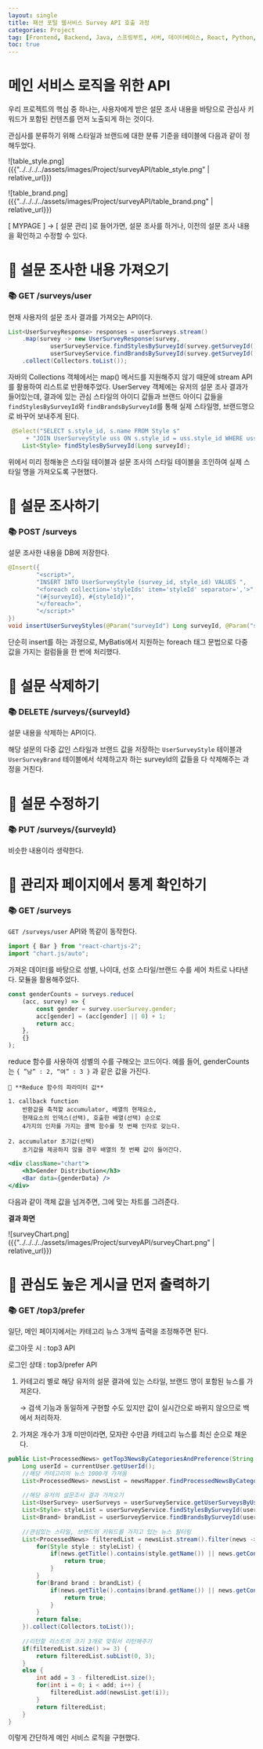 ```yaml
---
layout: single
title: 패션 포털 웹서비스 Survey API 호출 과정
categories: Project
tag: [Frontend, Backend, Java, 스프링부트, 서버, 데이터베이스, React, Python, Node.js]
toc: true
---
```




# 메인 서비스 로직을 위한 API

우리 프로젝트의 핵심 중 하나는, 사용자에게 받은 설문 조사 내용을 바탕으로 관심사 키워드가 포함된 컨텐츠를 먼저 노출되게 하는 것이다.

관심사를 분류하기 위해 스타일과 브랜드에 대한 분류 기준을 테이블에 다음과 같이 정해두었다. 

![table_style.png]({{"../../../../assets/images/Project/surveyAPI/table_style.png" | relative_url}})

![table_brand.png]({{"../../../../assets/images/Project/surveyAPI/table_brand.png" | relative_url}})

[ MYPAGE ] → [ 설문 관리 ]로 들어가면, 설문 조사를 하거나, 이전의 설문 조사 내용을 확인하고 수정할 수 있다.

# 📖 설문 조사한 내용 가져오기

### 📚 GET /surveys/user

현재 사용자의 설문 조사 결과를 가져오는 API이다.

```java
List<UserSurveyResponse> responses = userSurveys.stream()
    .map(survey -> new UserSurveyResponse(survey,
            userSurveyService.findStylesBySurveyId(survey.getSurveyId()),
            userSurveyService.findBrandsBySurveyId(survey.getSurveyId())))
    .collect(Collectors.toList());
```

자바의 Collections 객체에서는 map() 메서드를 지원해주지 않기 때문에 stream API를 활용하여 리스트로 반환해주었다. UserServey 객체에는 유저의 설문 조사 결과가 들어있는데, 결과에 있는 관심 스타일의 아이디 값들과 브랜드 아이디 값들을  `findStylesBySurveyId`와 `findBrandsBySurveyId`를 통해 실제 스타일명, 브랜드명으로 바꾸어 보내주게 된다.

```java
 @Select("SELECT s.style_id, s.name FROM Style s"
	 + "JOIN UserSurveyStyle uss ON s.style_id = uss.style_id WHERE uss.survey_id = #{surveyId}")
    List<Style> findStylesBySurveyId(Long surveyId);
```

위에서 미리 정해놓은 스타일 테이블과 설문 조사의 스타일 테이블을 조인하여 실제 스타일 명을 가져오도록 구현했다.

# 📖 설문 조사하기

### 📚 POST /surveys

설문 조사한 내용을 DB에 저장한다.

```java
@Insert({
        "<script>",
        "INSERT INTO UserSurveyStyle (survey_id, style_id) VALUES ",
        "<foreach collection='styleIds' item='styleId' separator=','>",
        "(#{surveyId}, #{styleId})",
        "</foreach>",
        "</script>"
})
void insertUserSurveyStyles(@Param("surveyId") Long surveyId, @Param("styleIds") List<Long> styleIds);
```

단순히 insert를 하는 과정으로, MyBatis에서 지원하는 foreach 태그 문법으로 다중 값을 가지는 컬럼들을 한 번에 처리했다.

# 📖 설문 삭제하기

### 📚 DELETE /surveys/{surveyId}

설문 내용을 삭제하는 API이다.

해당 설문의 다중 값인 스타일과 브랜드 값을 저장하는 `UserSurveyStyle` 테이블과 `UserSurveyBrand` 테이블에서 삭제하고자 하는 surveyId의 값들을 다 삭제해주는 과정을 거친다.

# 📖 설문 수정하기

### 📚 PUT /surveys/{surveyId}

비슷한 내용이라 생략한다.

# 📖 관리자 페이지에서 통계 확인하기

### 📚 GET /surveys

`GET /surveys/user` API와 똑같이 동작한다. 

```jsx
import { Bar } from "react-chartjs-2";
import "chart.js/auto";
```

가져온 데이터를 바탕으로 성별, 나이대, 선호 스타일/브랜드 수를 세어 차트로 나타낸다. 모듈을 활용해주었다.

```jsx
const genderCounts = surveys.reduce(
    (acc, survey) => {
        const gender = survey.userSurvey.gender;
        acc[gender] = (acc[gender] || 0) + 1;
        return acc;
    },
    {}
);
```

reduce 함수를 사용하여 성별의 수를 구해오는 코드이다. 예를 들어, genderCounts는 `{ ”남” : 2, “여” : 3 }` 과 같은 값을 가진다.

```
📖 **Reduce 함수의 파라미터 값**

1. callback function
    반환값을 축적할 accumulator, 배열의 현재요소, 
    현재요소의 인덱스(선택), 호출한 배열(선택) 순으로 
    4가지의 인자를 가지는 콜백 함수를 첫 번째 인자로 갖는다.
    
2. accumulator 초기값(선택)
    초기값을 제공하지 않을 경우 배열의 첫 번째 값이 들어간다.
```

```jsx
<div className="chart">
    <h3>Gender Distribution</h3>
    <Bar data={genderData} />
</div>
```

다음과 같이 객체 값을 넘겨주면, 그에 맞는 차트를 그려준다.

**결과 화면**

![surveyChart.png]({{"../../../../assets/images/Project/surveyAPI/surveyChart.png" | relative_url}})

# 📖 관심도 높은 게시글 먼저 출력하기

### 📚 GET /top3/prefer

일단, 메인 페이지에서는 카테고리 뉴스 3개씩 출력을 조정해주면 된다.

로그아웃 시 : top3 API

로그인 상태 : top3/prefer API

1. 카테고리 별로 해당 유저의 설문 결과에 있는 스타일, 브랜드 명이 포함된 뉴스를 가져온다.
    
    → 검색 기능과 동일하게 구현할 수도 있지만 값이 실시간으로 바뀌지 않으므로 백에서 처리하자.
    
2. 가져온 개수가 3개 미만이라면, 모자란 수만큼 카테고리 뉴스를 최신 순으로 채운다.

```java
public List<ProcessedNews> getTop3NewsByCategoriesAndPreference(String category, User currentUser) {
	Long userId = currentUser.getUserId();
	//해당 카테고리의 뉴스 1000개 가져옴
	List<ProcessedNews> newsList = newsMapper.findProcessedNewsByCategory(category, 0, 1000);
	
	//해당 유저의 설문조사 결과 가져오기
	List<UserSurvey> userSurveys = userSurveyService.getUserSurveysByUserId(userId);
	List<Style> styleList = userSurveyService.findStylesBySurveyId(userSurveys.get(0).getSurveyId());
	List<Brand> brandList = userSurveyService.findBrandsBySurveyId(userSurveys.get(0).getSurveyId());
	
	//관심있는 스타일, 브랜드의 키워드를 가지고 있는 뉴스 필터링
	List<ProcessedNews> filteredList = newsList.stream().filter(news -> {
		for(Style style : styleList) {
			if(news.getTitle().contains(style.getName()) || news.getContent().contains(style.getName())) {
				return true;
			}
		}
		for(Brand brand : brandList) {
			if(news.getTitle().contains(brand.getName()) || news.getContent().contains(brand.getName())) {
				return true;
			}
		}
		return false;
	}).collect(Collectors.toList());
	
	//리턴할 리스트의 크기 3개로 맞춰서 리턴해주기
	if(filteredList.size() >= 3) {
		return filteredList.subList(0, 3);
	}
	else {
		int add = 3 - filteredList.size();
		for(int i = 0; i < add; i++) {
			filteredList.add(newsList.get(i));
		}
		return filteredList;
	}
}
```

이렇게 간단하게 메인 서비스 로직을 구현했다.